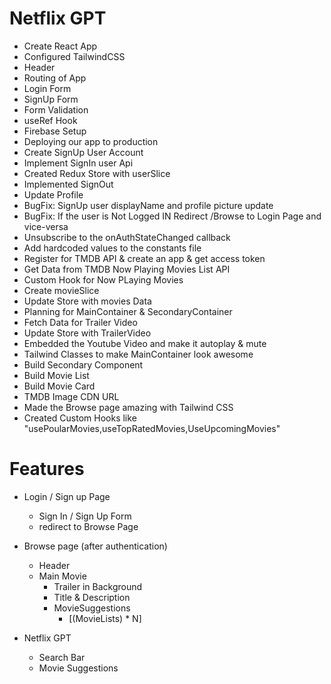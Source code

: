 # Netflix GPT

- Create React App
- Configured TailwindCSS
- Header
- Routing of App
- Login Form
- SignUp Form
- Form Validation
- useRef Hook
- Firebase Setup
- Deploying our app to production
- Create SignUp User Account
- Implement SignIn user Api
- Created Redux Store with userSlice
- Implemented SignOut
- Update Profile
- BugFix: SignUp user displayName and profile picture update
- BugFix: If the user is Not Logged IN Redirect /Browse to Login Page and vice-versa
- Unsubscribe to the onAuthStateChanged callback
- Add hardcoded values to the constants file
- Register for TMDB API & create an app & get access token
- Get Data from TMDB Now Playing Movies List API
- Custom Hook for Now PLaying Movies
- Create movieSlice
- Update Store with movies Data
- Planning for MainContainer & SecondaryContainer
- Fetch Data for Trailer Video
- Update Store with TrailerVideo
- Embedded the Youtube Video and make it autoplay & mute
- Tailwind Classes to make MainContainer look awesome
- Build Secondary Component
- Build Movie List
- Build Movie Card
- TMDB Image CDN URL
- Made the Browse page amazing with Tailwind CSS
- Created Custom Hooks like "usePoularMovies,useTopRatedMovies,UseUpcomingMovies"

# Features

- Login / Sign up Page

  - Sign In / Sign Up Form
  - redirect to Browse Page

- Browse page (after authentication)

  - Header
  - Main Movie
    - Trailer in Background
    - Title & Description
    - MovieSuggestions
      - [(MovieLists) * N]

- Netflix GPT
  - Search Bar
  - Movie Suggestions
